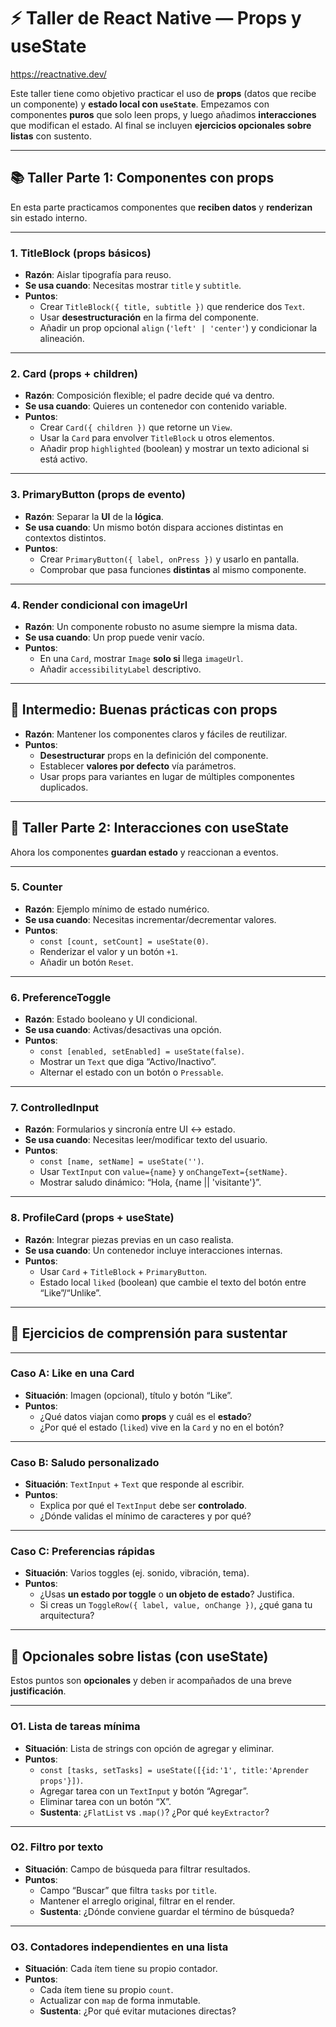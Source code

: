 # ⚡️ Taller de React Native — Props y useState

https://reactnative.dev/

Este taller tiene como objetivo practicar el uso de **props** (datos que recibe un componente) y **estado local con `useState`**. Empezamos con componentes **puros** que solo leen props, y luego añadimos **interacciones** que modifican el estado. Al final se incluyen **ejercicios opcionales sobre listas** con sustento.

---

## 📚 Taller Parte 1: Componentes con props

En esta parte practicamos componentes que **reciben datos** y **renderizan** sin estado interno.

---

### 1. TitleBlock (props básicos)
- **Razón**: Aislar tipografía para reuso.
- **Se usa cuando**: Necesitas mostrar `title` y `subtitle`.
- **Puntos**:
  - Crear `TitleBlock({ title, subtitle })` que renderice dos `Text`.
  - Usar **desestructuración** en la firma del componente.
  - Añadir un prop opcional `align` (`'left' | 'center'`) y condicionar la alineación.

---

### 2. Card (props + children)
- **Razón**: Composición flexible; el padre decide qué va dentro.
- **Se usa cuando**: Quieres un contenedor con contenido variable.
- **Puntos**:
  - Crear `Card({ children })` que retorne un `View`.
  - Usar la `Card` para envolver `TitleBlock` u otros elementos.
  - Añadir prop `highlighted` (boolean) y mostrar un texto adicional si está activo.

---

### 3. PrimaryButton (props de evento)
- **Razón**: Separar la **UI** de la **lógica**.
- **Se usa cuando**: Un mismo botón dispara acciones distintas en contextos distintos.
- **Puntos**:
  - Crear `PrimaryButton({ label, onPress })` y usarlo en pantalla.
  - Comprobar que pasa funciones **distintas** al mismo componente.

---

### 4. Render condicional con imageUrl
- **Razón**: Un componente robusto no asume siempre la misma data.
- **Se usa cuando**: Un prop puede venir vacío.
- **Puntos**:
  - En una `Card`, mostrar `Image` **solo si** llega `imageUrl`.
  - Añadir `accessibilityLabel` descriptivo.

---

## 🏹 Intermedio: Buenas prácticas con props

- **Razón**: Mantener los componentes claros y fáciles de reutilizar.
- **Puntos**:
  - **Desestructurar** props en la definición del componente.
  - Establecer **valores por defecto** vía parámetros.
  - Usar props para variantes en lugar de múltiples componentes duplicados.

---

## 🔘 Taller Parte 2: Interacciones con useState

Ahora los componentes **guardan estado** y reaccionan a eventos.

---

### 5. Counter
- **Razón**: Ejemplo mínimo de estado numérico.
- **Se usa cuando**: Necesitas incrementar/decrementar valores.
- **Puntos**:
  - `const [count, setCount] = useState(0)`.
  - Renderizar el valor y un botón `+1`.
  - Añadir un botón `Reset`.

---

### 6. PreferenceToggle
- **Razón**: Estado booleano y UI condicional.
- **Se usa cuando**: Activas/desactivas una opción.
- **Puntos**:
  - `const [enabled, setEnabled] = useState(false)`.
  - Mostrar un `Text` que diga “Activo/Inactivo”.
  - Alternar el estado con un botón o `Pressable`.

---

### 7. ControlledInput
- **Razón**: Formularios y sincronía entre UI ↔ estado.
- **Se usa cuando**: Necesitas leer/modificar texto del usuario.
- **Puntos**:
  - `const [name, setName] = useState('')`.
  - Usar `TextInput` con `value={name}` y `onChangeText={setName}`.
  - Mostrar saludo dinámico: “Hola, {name || 'visitante'}”.

---

### 8. ProfileCard (props + useState)
- **Razón**: Integrar piezas previas en un caso realista.
- **Se usa cuando**: Un contenedor incluye interacciones internas.
- **Puntos**:
  - Usar `Card` + `TitleBlock` + `PrimaryButton`.
  - Estado local `liked` (boolean) que cambie el texto del botón entre “Like”/“Unlike”.

---

## 🧠 Ejercicios de comprensión para sustentar

---

### Caso A: Like en una Card
- **Situación**: Imagen (opcional), título y botón “Like”.
- **Puntos**:
  - ¿Qué datos viajan como **props** y cuál es el **estado**?
  - ¿Por qué el estado (`liked`) vive en la `Card` y no en el botón?

---

### Caso B: Saludo personalizado
- **Situación**: `TextInput` + `Text` que responde al escribir.
- **Puntos**:
  - Explica por qué el `TextInput` debe ser **controlado**.
  - ¿Dónde validas el mínimo de caracteres y por qué?

---

### Caso C: Preferencias rápidas
- **Situación**: Varios toggles (ej. sonido, vibración, tema).
- **Puntos**:
  - ¿Usas **un estado por toggle** o **un objeto de estado**? Justifica.
  - Si creas un `ToggleRow({ label, value, onChange })`, ¿qué gana tu arquitectura?

---

## 📜 Opcionales sobre listas (con useState)

Estos puntos son **opcionales** y deben ir acompañados de una breve **justificación**.

---

### O1. Lista de tareas mínima
- **Situación**: Lista de strings con opción de agregar y eliminar.
- **Puntos**:
  - `const [tasks, setTasks] = useState([{id:'1', title:'Aprender props'}])`.
  - Agregar tarea con un `TextInput` y botón “Agregar”.
  - Eliminar tarea con un botón “X”.
  - **Sustenta**: ¿`FlatList` vs `.map()`? ¿Por qué `keyExtractor`?

---

### O2. Filtro por texto
- **Situación**: Campo de búsqueda para filtrar resultados.
- **Puntos**:
  - Campo “Buscar” que filtra `tasks` por `title`.
  - Mantener el arreglo original, filtrar en el render.
  - **Sustenta**: ¿Dónde conviene guardar el término de búsqueda?

---

### O3. Contadores independientes en una lista
- **Situación**: Cada ítem tiene su propio contador.
- **Puntos**:
  - Cada ítem tiene su propio `count`.
  - Actualizar con `map` de forma inmutable.
  - **Sustenta**: ¿Por qué evitar mutaciones directas?
